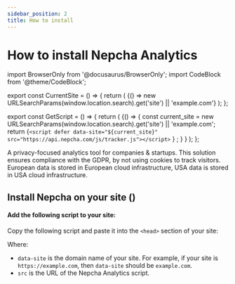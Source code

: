 ```yaml
---
sidebar_position: 2
title: How to install
---
```


# How to install Nepcha Analytics

import BrowserOnly from '@docusaurus/BrowserOnly';
import CodeBlock from '@theme/CodeBlock';

export const CurrentSite = () => {
  return (
    <BrowserOnly>
      {() =>  new URLSearchParams(window.location.search).get('site') || 'example.com'}
    </BrowserOnly>
  );
};

export const GetScript = () => {
  return (
    <BrowserOnly>
      {() => {
        const current_site = new URLSearchParams(window.location.search).get('site') || 'example.com';
        return <CodeBlock className="language-html"> {`<script defer data-site="${current_site}" src="https://api.nepcha.com/js/tracker.js"></script>` } </CodeBlock>;
        }
      }
    </BrowserOnly>
  );
};



A privacy-focused analytics tool for companies & startups. This solution ensures compliance with the GDPR, by not using cookies to track visitors. European data is stored in European cloud infrastructure, USA data is stored in USA cloud infrastructure.






<h2> Install Nepcha on your site (<CurrentSite/>)</h2>

#### Add the following script to your site:

Copy the following script and paste it into the `<head>` section of your site:

<GetScript/>

Where:
- `data-site` is the domain name of your site. For example, if your site is `https://example.com`, then `data-site` should be `example.com`.
- `src` is the URL of the Nepcha Analytics script.
